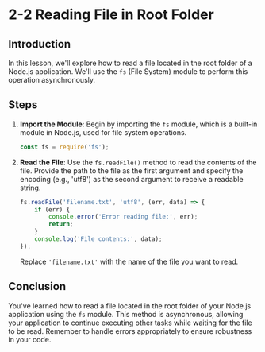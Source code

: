 # 2-2 Reading File in Root Folder

## Introduction

In this lesson, we'll explore how to read a file located in the root folder of a Node.js application. We'll use the `fs` (File System) module to perform this operation asynchronously.

## Steps

1. **Import the Module**: Begin by importing the `fs` module, which is a built-in module in Node.js, used for file system operations.

    ```javascript
    const fs = require('fs');
    ```

2. **Read the File**: Use the `fs.readFile()` method to read the contents of the file. Provide the path to the file as the first argument and specify the encoding (e.g., 'utf8') as the second argument to receive a readable string.

    ```javascript
    fs.readFile('filename.txt', 'utf8', (err, data) => {
        if (err) {
            console.error('Error reading file:', err);
            return;
        }
        console.log('File contents:', data);
    });
    ```

    Replace `'filename.txt'` with the name of the file you want to read.

## Conclusion

You've learned how to read a file located in the root folder of your Node.js application using the `fs` module. This method is asynchronous, allowing your application to continue executing other tasks while waiting for the file to be read. Remember to handle errors appropriately to ensure robustness in your code.
